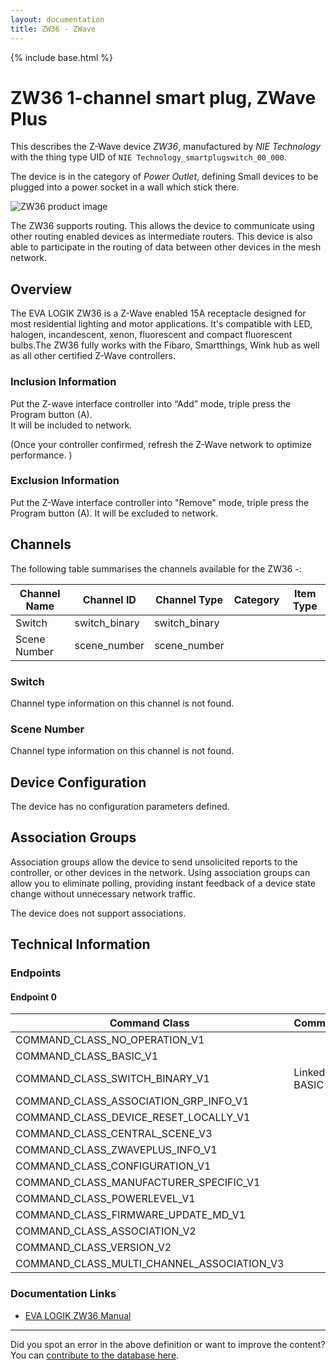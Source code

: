 ```yaml
---
layout: documentation
title: ZW36 - ZWave
---
```


{% include base.html %}

# ZW36 1-channel smart plug, ZWave Plus
This describes the Z-Wave device *ZW36*, manufactured by *NIE Technology* with the thing type UID of ```NIE Technology_smartplugswitch_00_000```.

The device is in the category of *Power Outlet*, defining Small devices to be plugged into a power socket in a wall which stick there.

![ZW36 product image](https://opensmarthouse.org/assets/zwave/attachments/1193/EVA-Logik-ZW36.jpg)


The ZW36 supports routing. This allows the device to communicate using other routing enabled devices as intermediate routers.  This device is also able to participate in the routing of data between other devices in the mesh network.

## Overview

The EVA LOGIK ZW36 is a Z-Wave enabled 15A receptacle designed for most residential lighting and motor applications. It's compatible with LED, halogen, incandescent, xenon, fluorescent and compact fluorescent bulbs.The ZW36 fully works with the Fibaro, Smartthings, Wink hub as well as all other certified Z-Wave controllers.

### Inclusion Information

Put the Z-wave interface controller into “Add” mode, triple press the Program button (A).  
It will be included to network.

(Once your controller confirmed, refresh the Z-Wave network to optimize performance. )

### Exclusion Information

Put the Z-Wave interface controller into "Remove" mode, triple press the Program button (A). It will be excluded to network.

## Channels

The following table summarises the channels available for the ZW36 -:

| Channel Name | Channel ID | Channel Type | Category | Item Type |
|--------------|------------|--------------|----------|-----------|
| Switch | switch_binary | switch_binary |  |  | 
| Scene Number | scene_number | scene_number |  |  | 

### Switch
Channel type information on this channel is not found.

### Scene Number
Channel type information on this channel is not found.



## Device Configuration

The device has no configuration parameters defined.

## Association Groups

Association groups allow the device to send unsolicited reports to the controller, or other devices in the network. Using association groups can allow you to eliminate polling, providing instant feedback of a device state change without unnecessary network traffic.

The device does not support associations.
## Technical Information

### Endpoints

#### Endpoint 0

| Command Class | Comment |
|---------------|---------|
| COMMAND_CLASS_NO_OPERATION_V1| |
| COMMAND_CLASS_BASIC_V1| |
| COMMAND_CLASS_SWITCH_BINARY_V1| Linked to BASIC|
| COMMAND_CLASS_ASSOCIATION_GRP_INFO_V1| |
| COMMAND_CLASS_DEVICE_RESET_LOCALLY_V1| |
| COMMAND_CLASS_CENTRAL_SCENE_V3| |
| COMMAND_CLASS_ZWAVEPLUS_INFO_V1| |
| COMMAND_CLASS_CONFIGURATION_V1| |
| COMMAND_CLASS_MANUFACTURER_SPECIFIC_V1| |
| COMMAND_CLASS_POWERLEVEL_V1| |
| COMMAND_CLASS_FIRMWARE_UPDATE_MD_V1| |
| COMMAND_CLASS_ASSOCIATION_V2| |
| COMMAND_CLASS_VERSION_V2| |
| COMMAND_CLASS_MULTI_CHANNEL_ASSOCIATION_V3| |

### Documentation Links

* [EVA LOGIK ZW36 Manual](https://www.opensmarthouse.org/zwavedatabase/1193/ZW36manual170412.pdf)

---

Did you spot an error in the above definition or want to improve the content?
You can [contribute to the database here](https://www.opensmarthouse.org/zwavedatabase/1193).
